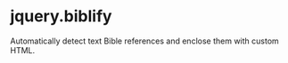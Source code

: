 jquery.biblify
==============

Automatically detect text Bible references and enclose them with custom HTML.
